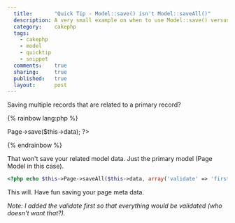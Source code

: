 ```yaml
---
  title:       "Quick Tip - Model::save() isn't Model::saveAll()"
  description: A very small example on when to use Model::save() versus Model::saveAll()
  category:    cakephp
  tags:
    - cakephp
    - model
    - quicktip
    - snippet
  comments:    true
  sharing:     true
  published:   true
  layout:      post
---
```


Saving multiple records that are related to a primary record?

{% rainbow lang:php %}
<?php echo $this->Page->save($this->data); ?>
{% endrainbow %}

That won't save your related model data. Just the primary model (Page Model in this case).

```php
<?php echo $this->Page->saveAll($this->data, array('validate' => 'first')); ?>
```

This will. Have fun saving your page meta data.


_Note: I added the validate first so that everything would be validated (who doesn't want that?)._
